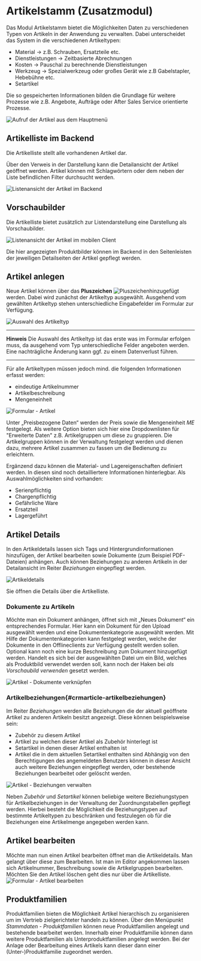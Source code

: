 # Artikelstamm (Zusatzmodul)
Das Modul Artikelstamm bietet die Möglichkeiten Daten zu verschiedenen Typen von Artikeln in der Anwendung zu verwalten. Dabei unterscheidet das System in die verschiedenen Artikeltypen:

- Material -> z.B. Schrauben, Ersatzteile etc.
- Dienstleistungen -> Zeitbasierte Abrechnungen
- Kosten -> Pauschal zu berechnende Dienstleistungen
- Werkzeug -> Spezialwerkzeug oder großes Gerät wie z.B Gabelstapler, Hebebühne etc.
- Setartikel

Die so gespeicherten Informationen bilden die Grundlage für weitere Prozesse wie z.B. Angebote, Aufträge oder After Sales Service orientierte Prozesse.

![Aufruf der Artikel aus dem Hauptmenü](img/articles.png "Aufruf der Artikel aus dem Hauptmenü")

## Artikelliste im Backend
Die Artikelliste stellt alle vorhandenen Artikel dar. 

Über den Verweis in der Darstellung kann die Detailansicht der Artikel geöffnet werden. Artikel können mit Schlagwörtern oder dem neben der Liste befindlichen Filter durchsucht werden.

![Listenansicht der Artikel im Backend](img/article_list.png "Listenansicht der Artikel im Backend")

## Vorschaubilder

Die Artikelliste bietet zusätzlich zur Listendarstellung eine Darstellung als Vorschaubilder.

![Listenansicht der Artikel im mobilen Client](img/article_thumbnail_list.png "Listenansicht der Artikel im mobilen Client")

Die hier angezeigten Produktbilder können im Backend in den Seitenleisten der jeweiligen Detailseiten der Artikel gepflegt werden.

## Artikel anlegen
Neue Artikel können über das __Pluszeichen__ ![Pluszeichen](img/Pluszeichen.png "Pluszeichen")hinzugefügt werden. Dabei wird zunächst der Artikeltyp ausgewählt. Ausgehend vom gewählten Artikeltyp stehen unterschiedliche Eingabefelder im Formular zur Verfügung. 

![Auswahl des Artikeltyp](img/article_editor_body_type.png "Auswahl des Artikeltyp")

----
**Hinweis** Die Auswahl des Artikeltyp ist das erste was im Formular erfolgen muss, da ausgehend vom Typ unterschiedliche Felder angeboten werden. Eine nachträgliche Änderung kann ggf. zu einem Datenverlust führen.

----

Für alle Artikeltypen müssen jedoch mind. die folgenden Informationen erfasst werden:

- eindeutige Artikelnummer
- Artikelbeschreibung
- Mengeneinheit

![Formular - Artikel](img/article_body.png "Formular - Artikel")

Unter „Preisbezogene Daten“ werden der Preis sowie die Mengeneinheit _ME_ festgelegt. Als weitere Option bieten sich hier eine Dropdownlisten für "Erweiterte Daten" z.B. Artikelgruppen um diese zu gruppieren. Die Artikelgruppen können in der Verwaltung festgelegt werden und dienen dazu, mehrere Artikel zusammen zu fassen um die Bedienung zu erleichtern.

Ergänzend dazu können die Material- und Lagereigenschaften definiert werden. In diesen sind noch detailliertere Informationen hinterlegbar. Als Auswahlmöglichkeiten sind vorhanden:

- Serienpflichtig
- Chargenpflichtig
- Gefährliche Ware
- Ersatzteil
- Lagergeführt
  

## Artikel Details

In den Artikeldetails lassen sich Tags und Hintergrundinformationen hinzufügen, der Artikel bearbeiten sowie Dokumente (zum Beispiel PDF- Dateien) anhängen. Auch können Beziehungen zu anderen Artikeln in der Detailansicht im Reiter *Beziehungen* eingepflegt werden.

![Artikeldetails](img/article_details.png "Artikeldetails")

Sie öffnen die Details über die Artikelliste.

### Dokumente zu Artikeln

Möchte man ein Dokument anhängen, öffnet sich mit „Neues Dokument“ ein entsprechendes Formular. Hier kann ein Dokument für den Upload ausgewählt werden und eine Dokumentenkategorie ausgewählt werden. Mit Hilfe der Dokumentenkategorien kann festgelegt werden, welche der Dokumente in den Offlineclients zur Verfügung gestellt werden sollen. Optional kann noch eine kurze Beschreibung zum Dokument hinzugefügt werden. Handelt es sich bei der ausgewählten Datei um ein Bild, welches als Produktbild verwendet werden soll, kann noch der Haken bei *als Vorschaubild verwenden* gesetzt werden.

![Artikel - Dokumente verknüpfen](img/article_add_document.png "Artikel - Dokumente verknüpfen")

### Artikelbeziehungen{#crmarticle-artikelbeziehungen}

Im Reiter *Beziehungen* werden alle Beziehungen die der aktuell geöffnete Artikel zu anderen Artikeln besitzt angezeigt. Diese können beispielsweise sein:
- Zubehör zu diesem Artikel
- Artikel zu welchen dieser Artikel als Zubehör hinterlegt ist
- Setartikel in denen dieser Artikel enthalten ist
- Artikel die in dem aktuellen Setartikel enthalten sind
Abhängig von den Berechtigungen des angemeldeten Benutzers können in dieser Ansicht auch weitere Beziehungen eingepflegt werden, oder bestehende Beziehungen bearbeitet oder gelöscht werden.

![Artikel - Beziehungen verwalten](img/article_relationships.png "Artikel - Beziehungen verwalten")

Neben *Zubehör* und *Setartikel* können beliebige weitere Beziehungstypen für Artikelbeziehungen in der Verwaltung der Zuordnungstabellen gepflegt werden. Hierbei besteht die Möglichkeit die Beziehungstypen auf bestimmte Artikeltypen zu beschränken und festzulegen ob für die Beziehungen eine Artikelmenge angegeben werden kann.

## Artikel bearbeiten

Möchte man nun einen Artikel bearbeiten öffnet man die Artikeldetails. Man gelangt über diese zum Bearbeiten. Ist man im Editor angekommen lassen sich Artikelnummer, Beschreibung sowie die Artikelgruppen bearbeiten. Möchten Sie den Artikel löschen geht dies nur über die Artikelliste.
![Formular - Artikel bearbeiten](img/article_edit.png "Formular - Artikel bearbeiten")

## Produktfamilien

Produktfamilien bieten die Möglichkeit Artikel hierarchisch zu organisieren um im Vertrieb zielgerichteter handeln zu können. Über den Menüpunkt *Stammdaten* - *Produktfamilien* können neue Produktfamilien angelegt und bestehende bearbeitet werden. Innerhalb einer Produktfamilie können dann weitere Produktfamilien als Unterproduktfamilien angelegt werden. Bei der Anlage oder Bearbeitung eines Artikels kann dieser dann einer (Unter-)Produktfamilie zugeordnet werden.